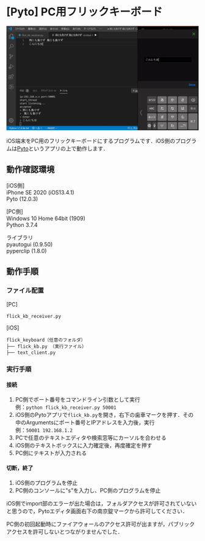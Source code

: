 # [Pyto] PC用フリックキーボード
![image1.jpg](./media/image1.jpg)

iOS端末をPC用のフリックキーボードにするプログラムです．iOS側のプログラムは[Pyto](https://pyto.app/)というアプリの上で動作します．

## 動作確認環境
[iOS側]  
iPhone SE 2020 (iOS13.4.1)  
Pyto (12.0.3)  

[PC側]  
Windows 10 Home 64bit (1909)  
Python 3.7.4  
 
ライブラリ  
pyautogui (0.9.50)  
pyperclip (1.8.0)

## 動作手順
### ファイル配置
[PC]
```
flick_kb_receiver.py
```

[iOS]
```
flick_keyboard（任意のフォルダ）
├── flick_kb.py （実行ファイル）
├── text_client.py
```

### 実行手順
#### 接続
1. PC側でポート番号をコマンドライン引数として実行  
   例：`python flick_kb_receiver.py 50001`
2. iOS側のPytoアプリで`flick_kb.py`を開き，右下の歯車マークを押す．その中のArgumentsにポート番号とIPアドレスを入力後，実行  
    例：`50001 192.168.1.2`
3. PCで任意のテキストエディタや検索窓等にカーソルを合わせる
4. iOS側のテキストボックスに入力確定後，再度確定を押す
5. PC側にテキストが入力される

#### 切断，終了
1. iOS側のプログラムを停止
2. PC側のコンソールに"s"を入力し、PC側のプログラムを停止

iOS側でimport部のエラーが出た場合は，フォルダアクセスが許可されていないと思うので，Pytoエディタ画面右下の南京錠マークから許可してください． 

PC側の初回起動時にファイアウォールのアクセス許可が出ますが，パブリックアクセスを許可しないとつながりませんでした．
